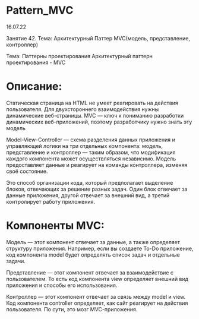# Pattern_MVC
16.07.22

Занятие 42. Тема: Архитектурный Паттер MVC(модель, представление, контроллер)

Тема: Паттерны проектирования
Архитектурный паттерн проектирования - MVC

# Описание:
Статическая страница на HTML не умеет реагировать на действия пользователя.
Для двухстороннего взаимодействия нужны динамические веб-страницы.
MVC — ключ к пониманию разработки динамических веб-приложений, поэтому разработчику нужно знать эту модель

Model-View-Controller — схема разделения данных приложения и управляющей логики на три отдельных компонента:
модель, представление и контроллер — таким образом,
что модификация каждого компонента может осуществляться независимо.
Модель предоставляет данные и реагирует на команды контроллера, изменяя своё состояние.

Это способ организации кода, который предполагает выделение блоков, отвечающих за решение разных задач.
Один блок отвечает за данные приложения, другой отвечает за внешний вид,
а третий контролирует работу приложения.

# Компоненты MVC:

Модель — этот компонент отвечает за данные, а также определяет структуру приложения.
Например, если вы создаете To-Do приложение,
код компонента model будет определять список задач и отдельные задачи.

Представление — этот компонент отвечает за взаимодействие с пользователем.
То есть код компонента view определяет внешний вид приложения и способы его использования.

Контроллер — этот компонент отвечает за связь между model и view.
Код компонента controller определяет, как сайт реагирует на действия пользователя. По сути, это мозг MVC-приложения.
